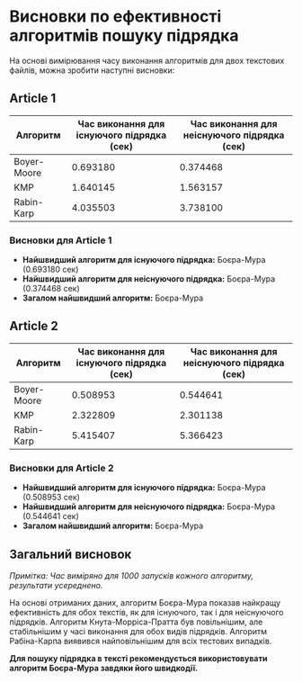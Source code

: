 # Висновки по ефективності алгоритмів пошуку підрядка

На основі вимірювання часу виконання алгоритмів для двох текстових файлів, можна зробити наступні висновки:

## Article 1

| Алгоритм       | Час виконання для існуючого підрядка (сек)  | Час виконання для неіснуючого підрядка (сек) |
|----------------|---------------------------------------------|----------------------------------------------|
| Boyer-Moore    | 0.693180                                    | 0.374468                                     |
| KMP            | 1.640145                                    | 1.563157                                     |
| Rabin-Karp     | 4.035503                                    | 3.738100                                     |

### Висновки для Article 1

- **Найшвидший алгоритм для існуючого підрядка:** Боєра-Мура (0.693180 сек)
- **Найшвидший алгоритм для неіснуючого підрядка:** Боєра-Мура (0.374468 сек)
- **Загалом найшвидший алгоритм:** Боєра-Мура

## Article 2

| Алгоритм       | Час виконання для існуючого підрядка (сек) | Час виконання для неіснуючого підрядка (сек)  |
|----------------|--------------------------------------------|-----------------------------------------------|
| Boyer-Moore    | 0.508953                                   | 0.544641                                      |
| KMP            | 2.322809                                   | 2.301138                                      |
| Rabin-Karp     | 5.415407                                   | 5.366423                                      |

### Висновки для Article 2

- **Найшвидший алгоритм для існуючого підрядка:** Боєра-Мура (0.508953 сек)
- **Найшвидший алгоритм для неіснуючого підрядка:** Боєра-Мура (0.544641 сек)
- **Загалом найшвидший алгоритм:** Боєра-Мура

## Загальний висновок

_Примітка: Час виміряно для 1000 запусків кожного алгоритму, результати усереднено._

На основі отриманих даних, алгоритм Боєра-Мура показав найкращу ефективність для обох текстів, як для існуючого, так і для неіснуючого підрядків. 
Алгоритм Кнута-Морріса-Пратта був повільнішим, але стабільнішим у часі виконання для обох видів підрядків. 
Алгоритм Рабіна-Карпа виявився найповільнішим для всіх тестових випадків.

**Для пошуку підрядка в тексті рекомендується використовувати алгоритм Боєра-Мура завдяки його швидкодії.**
